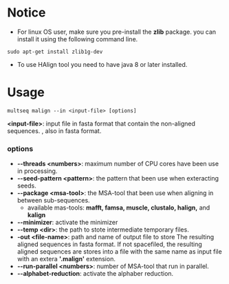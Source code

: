 # Notice
* For linux OS user, make sure you pre-install the **zlib** package. you can install it using the following command line.
```
sudo apt-get install zlib1g-dev
```
* To use HAlign tool you need to have java 8 or later installed.

# Usage
```
multseq malign --in <input-file> [options]
```
**\<input-file\>**: input file in fasta format that contain the non-aligned sequences. , also in fasta format. 

### options
* **--threads \<numbers\>**: maximum number of CPU cores have been use in processing.
* **--seed-pattern \<pattern\>**: the pattern that been use when exteracting seeds.
* **--package \<msa-tool\>**: the MSA-tool that been use when aligning in between sub-sequences.
  * available mas-tools: **mafft, famsa, muscle, clustalo, halign,** and **kalign**
* **--minimizer**: activate the minimizer
* **--temp \<dir\>**: the path to stote intermediate temporary files.
* **-out \<file-name\>**: path and name of output file to store The resulting aligned sequences in fasta format. If not spacefiled, the resulting aligned sequences are stores into a file with the same name as input file with an extera **'.malign'** extension.   
* **--run-parallel \<numbers\>**: number of MSA-tool that run in parallel.
* **--alphabet-reduction**: activate the alphaber reduction.
